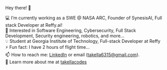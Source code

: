Hey there! 👋

💻 I’m currently working as a SWE @ NASA ARC, Founder of SynesisAI, Full stack Developer at Reffy.ai!\
🔎 Interested in Software Engineering, Cybersecurity, Full Stack Development, Security engineering, robotics, and more...\
💡 Student at Georgia Institute of Technology, Full-stack Developer at Reffy\
⚡ Fun fact: I have 2 hours of flight time...\
📫 How to reach me: [LinkedIn](https://www.linkedin.com/in/takella) or email (takella6315@gmail.com). \
🔭 Learn more about me at [takellacodes](https://takellacodes.vercel.app/)
